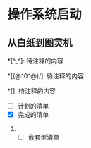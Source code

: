 # 操作系统启动
## 从白纸到图灵机

*[^_^]: 待注释的内容

*[\(@^0^@)/]: 待注释的内容


*[]: 待注释的内容

- [ ] 计划的清单
- [x] 完成的清单

1. - [ ] 嵌套型清单
